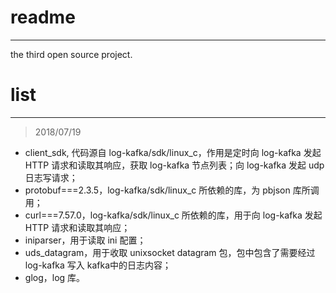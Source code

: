 # readme
---

the third open source project.

# list
---

> 2018/07/19
 * client_sdk, 代码源自 log-kafka/sdk/linux_c，作用是定时向 log-kafka 发起 HTTP 请求和读取其响应，获取 log-kafka 节点列表；向 log-kafka 发起 udp 日志写请求；
 * protobuf===2.3.5，log-kafka/sdk/linux_c 所依赖的库，为 pbjson 库所调用；
 * curl===7.57.0，log-kafka/sdk/linux_c 所依赖的库，用于向 log-kafka 发起 HTTP 请求和读取其响应；
 * iniparser，用于读取 ini 配置；
 * uds_datagram，用于收取 unixsocket datagram 包，包中包含了需要经过 log-kafka 写入 kafka中的日志内容；
 * glog，log 库。
